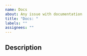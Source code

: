 ```yaml
---
name: Docs
about: Any issue with documentation
title: "Docs: "
labels: ""
assignees: ""
---
```


## Description

<!-- (Required): Please describe the documentation request. -->
